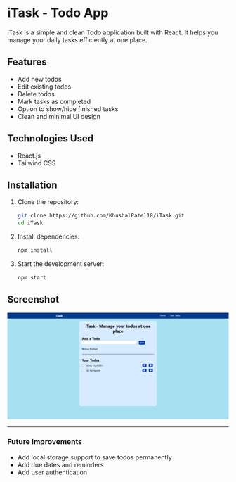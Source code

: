 # iTask - Todo App

iTask is a simple and clean Todo application built with React. It helps you manage your daily tasks efficiently at one place.

## Features
- Add new todos
- Edit existing todos
- Delete todos
- Mark tasks as completed
- Option to show/hide finished tasks
- Clean and minimal UI design

## Technologies Used
- React.js
- Tailwind CSS

## Installation

1. Clone the repository:
   ```bash
   git clone https://github.com/KhushalPatel18/iTask.git
   cd iTask
   ```

2. Install dependencies:
   ```bash
   npm install
   ```

3. Start the development server:
   ```bash
   npm start
   ```

## Screenshot

![iTask Screenshot](public/iTask.png)

---

### Future Improvements
- Add local storage support to save todos permanently
- Add due dates and reminders
- Add user authentication

